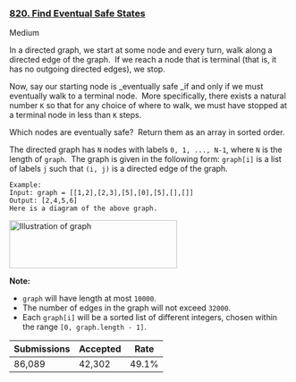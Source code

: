 ### [820. Find Eventual Safe States](https://leetcode.com/problems/find-eventual-safe-states/)

Medium

In a directed graph, we start at some node and every turn, walk along a directed edge of the graph.  If we reach a node that is terminal (that is, it has no outgoing directed edges), we stop.

Now, say our starting node is _eventually safe _if and only if we must eventually walk to a terminal node.  More specifically, there exists a natural number `` K `` so that for any choice of where to walk, we must have stopped at a terminal node in less than `` K `` steps.

Which nodes are eventually safe?  Return them as an array in sorted order.

The directed graph has `` N `` nodes with labels `` 0, 1, ..., N-1 ``, where `` N `` is the length of `` graph ``.  The graph is given in the following form: `` graph[i] `` is a list of labels `` j `` such that `` (i, j) `` is a directed edge of the graph.

```
Example:
Input: graph = [[1,2],[2,3],[5],[0],[5],[],[]]
Output: [2,4,5,6]
Here is a diagram of the above graph.

```

<img alt="Illustration of graph" src="https://s3-lc-upload.s3.amazonaws.com/uploads/2018/03/17/picture1.png" style="height:86px; width:300px"/>

__Note:__

*   `` graph `` will have length at most `` 10000 ``.
*   The number of edges in the graph will not exceed `` 32000 ``.
*   Each `` graph[i] `` will be a sorted list of different integers, chosen within the range `` [0, graph.length - 1] ``.

| Submissions    | Accepted     | Rate   |
| -------------- | ------------ | ------ |
| 86,089 | 42,302 | 49.1% |